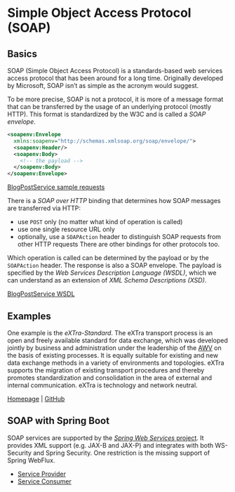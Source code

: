 # Simple Object Access Protocol (SOAP)

## Basics

SOAP (Simple Object Access Protocol) is a standards-based web services access protocol 
that has been around for a long time. Originally developed by Microsoft, SOAP isn’t as 
simple as the acronym would suggest.

To be more precise, SOAP is not a protocol, it is more of a message format that can be
transferred by the usage of an underlying protocol (mostly HTTP). This format is standardized
by the W3C and is called a _SOAP envelope_.

```xml
<soapenv:Envelope
  xmlns:soapenv="http://schemas.xmlsoap.org/soap/envelope/">
  <soapenv:Header/>
  <soapenv:Body>
    <!-- the payload -->
  </soapenv:Body>
</soapenv:Envelope>
```

[BlogPostService sample requests](../sample-requests/soap)

There is a _SOAP over HTTP_ binding that determines how SOAP messages are transferred via HTTP:
 - use `POST` only (no matter what kind of operation is called)
 - use one single resource URL only
 - optionally, use a `SOAPAction` header to distinguish SOAP requests from other HTTP requests
There are other bindings for other protocols too.

Which operation is called can be determined by the payload or by the `SOAPAction` header.
The response is also a SOAP envelope. The payload is specified by the _Web Services Description Language (WSDL)_,
which we can understand as an extension of _XML Schema Descriptions (XSD)_.

[BlogPostService WSDL](../service-provider/src/main/resources/soap/blogPostService.wsdl)

## Examples

One example is the _eXTra-Standard_. The eXTra transport process is an open and freely available standard 
for data exchange, which was developed jointly by business and administration under the leadership of the 
[AWV](https://www.awv-net.de/) on the basis of existing processes. It is equally suitable for existing and 
new data exchange methods in a variety of environments and topologies. eXTra supports the migration of existing 
transport procedures and thereby promotes standardization and consolidation in the area of external and internal 
communication. eXTra is technology and network neutral.

[Homepage](https://www.extra-standard.de/) | [GitHub](https://github.com/extra-standard)

## SOAP with Spring Boot

SOAP services are supported by the [_Spring Web Services_ project](https://spring.io/projects/spring-ws).
It provides XML support (e.g. JAX-B and JAX-P) and integrates with both WS-Security and Spring Security. 
One restriction is the missing support of Spring WebFlux.

- [Service Provider](../service-provider/docs/SOAP.md)
- [Service Consumer](../service-consumer-spring/docs/SOAP.md)
